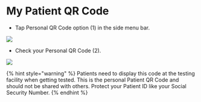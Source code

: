 # My Patient QR Code

- Tap Personal QR Code option (1) in the side menu bar.

![](https://user-images.githubusercontent.com/105650529/170517535-4bae26de-7bb4-4814-920a-39a33a06cc9b.jpg)

- Check your Personal QR Code (2).

![](https://user-images.githubusercontent.com/105650529/170517546-5727c061-e410-4eb9-a3be-d2e5ad9d08fe.jpg)

{% hint style="warning" %} Patients need to display this code at the testing facility when getting tested. This is the personal Patient QR Code and should not be 
shared with others. Protect your Patient ID like your Social Security Number. {% endhint %}

